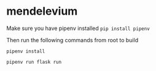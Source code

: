 # mendelevium
Make sure you have pipenv installed `pip install pipenv`

Then run the following commands from root to build

`pipenv install`

`pipenv run flask run`
